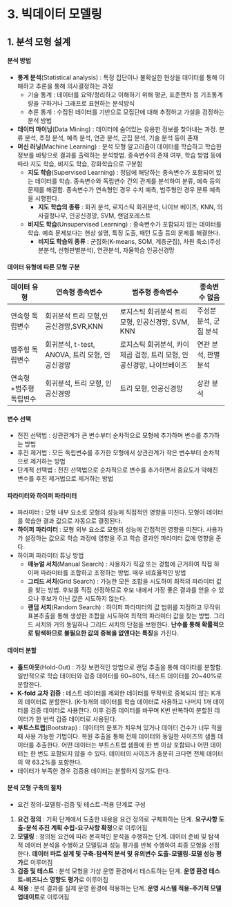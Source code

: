 # 3. 빅데이터 모델링
## 1. 분석 모형 설계
#### 분석 방법
- **통계 분석**(Statistical analysis) : 특정 집단이나 불확실한 현상을 데이터를 통해 이해하고 추론을 통해 의사결정하는 과정
  - 기술 통계 : 데이터를 요약/정리하고 이해하기 위해 평균, 표준편차 등 기초통계량을 구하거나 그래프로 표현하는 분석방식
  - 추론 통계 : 수집된 데이터를 기반으로 모집단에 대해 추정하고 가설을 검정하는 분석 방법
- **데이터 마이닝**(Data Mining) : 데이터에 숨어있는 유용한 정보를 찾아내는 과정. 분류 분석, 추정 분석, 예측 분석, 연관 분석, 군집 분석, 기술 분석 등이 존재
- **머신 러닝**(Machine Learning) : 분석 모형 알고리즘이 데이터를 학습하고 학습한 정보를 바탕으로 결과를 출력하는 분석방법. 종속변수의 존재 여부, 학습 방법 등에 따라 지도 학습, 비지도 학습, 강화학습으로 구분함
  - **지도 학습**(Supervised Learning) : 정답에 해당하는 종속변수가 포함되어 있는 데이터를 학습. 종속변수와 독립변수 간의 관계를 분석하여 분류, 예측 등의 문제를 해결함. 종속변수가 연속형인 경우 수치 예측, 범주형인 경우 분류 예측을 시행한다.
    - **지도 학습의 종류** : 회귀 분석, 로지스틱 회귀분석, 나이브 베이즈, KNN, 의사결정나무, 인공신경망, SVM, 랜덤포레스트
  - **비지도 학습**(Unsupervised Learning) : 종속변수가 포함되지 않는 데이터를 학습. 예측 문제보다는 현상 설명, 특징 도출, 패턴 도출 등의 문제를 해결한다.
    - **비지도 학습의 종류** : 군집화(K-means, SOM, 계층군집), 차원 축소(주성분분석, 선형판별분석), 연관분석, 자율학습 인공신경망


#### 데이터 유형에 따른 모형 구분
|데이터 유형|연속형 종속변수|범주형 종속변수|종속변수 없음|
|----|----|----|--------|
|연속형 독립변수|회귀분석 트리 모형,인공신경망,SVR,KNN|로지스틱 회귀분석 트리 모형, 인공신경망, SVM, KNN|주성분 분석, 군집 분석|
|범주형 독립변수|회귀분석, t-test, ANOVA, 트리 모형, 인공신경망|로지스틱 회귀분석, 카이제곱 검정, 트리 모형, 인공신경망, 나이브베이즈|연관 분석, 판별분석|
|연속형+범주형 독립변수|회귀분석, 트리 모형, 인공신경망|트리 모형, 인공신경망|상관 분석|


#### 변수 선택
- 전진 선택법 : 상관관계가 큰 변수부터 순차적으로 모형에 추가하며 변수를 추가하는 방법
- 후진 제거법 : 모든 독립변수를 추가한 모형에서 상관관계가 작은 변수부터 순차적으로 제거하는 방법
- 단계적 선택법 : 전진 선택법으로 순차적으로 변수를 추가하면서 중요도가 약해진 변수를 후진 제거법으로 제거하는 방법


#### 파라미터와 하이퍼 파라미터
- 파라미터 : 모형 내부 요소로 모형의 성능에 직접적인 영향을 미친다. 모형이 데이터를 학습한 결과 값으로 자동으로 결정된다.
- **하이퍼 파라미터** : 모형 외부 요소로 모형의 성능에 간접적인 영향을 미친다. 사용자가 설정하는 값으로 학습 과정에 영향을 주고 학습 결과인 파라미터 값에 영향을 준다.
- 하이퍼 파라미터 튜닝 방법
  - **매뉴얼 서치**(Manual Search) : 사용자가 직감 또는 경험에 근거하여 직접 하이퍼 파라미터를 조합하고 조정하는 방법. 매우 비효율적인 방법
  - **그리드 서치**(Grid Search) : 가능한 모든 조합을 시도하여 최적의 파라미터 값을 찾는 방법. 후보를 직접 선정하므로 후보 내에서 가장 좋은 결과를 얻을 수 있으나 후보가 아닌 값은 시도하지 않는다.
  - **랜덤 서치**(Random Search) : 하이퍼 파라미터의 값 범위를 지정하고 무작위 표본추출을 통해 생성한 조합을 시도하여 최적의 파라미터 값을 찾는 방법. 그리드 서치와 거의 동일하나 그리드 서치의 단점을 보완한다. **난수를 통해 확률적으로 탐색하므로 불필요한 값의 중복을 없앤다는 특징**을 가진다.


#### 데이터 분할
- **홀드아웃**(Hold-Out) : 가장 보편적인 방법으로 랜덤 추출을 통해 데이터를 분할함. 일반적으로 학습 데이터와 검증 데이터를 60~80%, 테스트 데이터를 20~40%로 분할한다.
- **K-fold 교차 검증** : 테스트 데이터를 제외한 데이터를 무작위로 중복되지 않는 K개의 데이터로 분할한다. (K-1)개의 데이터를 학습 데이터로 사용하고 나머지 1개 데이터를 검증 데이터로 사용한다. 이후 검증 데이터를 바꾸며 K번 반복하여 분할된 데이터가 한 번씩 검증 데이터로 사용된다.
- **부트스트랩**(Bootstrap) : 데이터의 분포가 치우쳐 있거나 데이터 건수가 너무 적을 때 사용 가능한 기법이다. 복원 추출을 통해 전체 데이터와 동일한 사이즈의 샘플 데이터를 추출한다. 어떤 데이터는 부트스트랩 샘플에 한 번 이상 포함되나 어떤 데이터는 한 번도 포함되지 않을 수 있다. 데이터의 사이즈가 충분히 크다면 전체 데이터의 약 63.2%를 포함한다.
- 데이터가 부족한 경우 검증용 데이터는 분할하지 않기도 한다.


#### 분석 모형 구축의 절차
- 요건 정의-모델링-검증 및 테스트-적용 단계로 구성
1. **요건 정의** : 기획 단계에서 도출한 내용을 요건 정의로 구체화하는 단계. **요구사항 도출-분석 추진 계획 수립-요구사항 확정**으로 이루어짐
2. **모델링** : 정의된 요건에 따라 본격적인 분석을 수행하는 단계. 데이터 준비 및 탐색적 데이터 분석을 수행하고 모델링과 성능 평가를 반복 수행하여 최종 모형을 선정한다. **데이터 마트 설계 및 구축-탐색적 분석 및 유의변수 도출-모델링-모델 성능 평가**로 이루어짐
3. **검증 및 테스트** : 분석 모형을 가상 운영 환경에서 테스트하는 단계. **운영 환경 테스트-비즈니스 영향도 평가**로 이루어짐
4. **적용** : 분석 결과를 실제 운영 환경에 적용하는 단계. **운영 시스템 적용-주기적 모델 업데이트**로 이루어짐